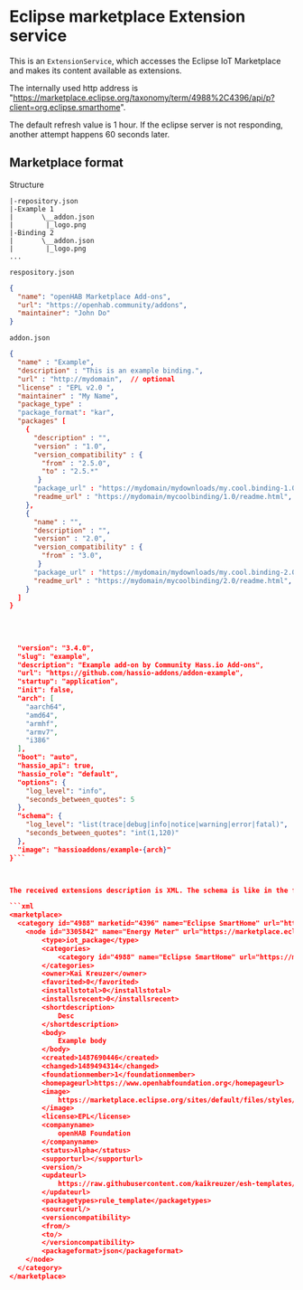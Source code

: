 # Eclipse marketplace Extension service

This is an `ExtensionService`, which accesses the Eclipse IoT Marketplace and makes its content available as
extensions.

The internally used http address is "https://marketplace.eclipse.org/taxonomy/term/4988%2C4396/api/p?client=org.eclipse.smarthome".

The default refresh value is 1 hour.
If the eclipse server is not responding, another attempt happens 60 seconds later.

## Marketplace format

Structure
```
|-repository.json
|-Example 1
|       \__addon.json
|        |_logo.png
|-Binding 2
|       \__addon.json
|        |_logo.png
...
```

`respository.json`

```json
{
  "name": "openHAB Marketplace Add-ons",
  "url": "https://openhab.community/addons",
  "maintainer": "John Do"
}
```

`addon.json`

```json
{
  "name" : "Example",
  "description" : "This is an example binding.",
  "url" : "http://mydomain",  // optional
  "license" : "EPL v2.0 ",
  "maintainer" : "My Name",
  "package_type" :
  "package_format": "kar",
  "packages" [
    { 
      "description" : "",
      "version" : "1.0",
      "version_compatibility" : {
        "from" : "2.5.0",
        "to" : "2.5.*"
       }
      "package_url" : "https://mydomain/mydownloads/my.cool.binding-1.0.kar",
      "readme_url" : "https://mydomain/mycoolbinding/1.0/readme.html",
    },
    { 
      "name" : "",
      "description" : "",
      "version" : "2.0",
      "version_compatibility" : {
        "from" : "3.0",
       }
      "package_url" : "https://mydomain/mydownloads/my.cool.binding-2.0.kar",
      "readme_url" : "https://mydomain/mycoolbinding/2.0/readme.html",
    }
  ]
}
  
    
  
  
  "version": "3.4.0",
  "slug": "example",
  "description": "Example add-on by Community Hass.io Add-ons",
  "url": "https://github.com/hassio-addons/addon-example",
  "startup": "application",
  "init": false,
  "arch": [
    "aarch64",
    "amd64",
    "armhf",
    "armv7",
    "i386"
  ],
  "boot": "auto",
  "hassio_api": true,
  "hassio_role": "default",
  "options": {
    "log_level": "info",
    "seconds_between_quotes": 5
  },
  "schema": {
    "log_level": "list(trace|debug|info|notice|warning|error|fatal)",
    "seconds_between_quotes": "int(1,120)"
  },
  "image": "hassioaddons/example-{arch}"
}```



The received extensions description is XML. The schema is like in the following example:

```xml
<marketplace>
  <category id="4988" marketid="4396" name="Eclipse SmartHome" url="https://marketplace.eclipse.org/category/markets/iot">
    <node id="3305842" name="Energy Meter" url="https://marketplace.eclipse.org/content/energy-meter">
        <type>iot_package</type>
        <categories>
            <category id="4988" name="Eclipse SmartHome" url="https://marketplace.eclipse.org/category/categories/eclipse-smarthome"/>
        </categories>
        <owner>Kai Kreuzer</owner>
        <favorited>0</favorited>
        <installstotal>0</installstotal>
        <installsrecent>0</installsrecent>
        <shortdescription>
            Desc
        </shortdescription>
        <body>
            Example body
        </body>
        <created>1487690446</created>
        <changed>1489494314</changed>
        <foundationmember>1</foundationmember>
        <homepageurl>https://www.openhabfoundation.org</homepageurl>
        <image>
            https://marketplace.eclipse.org/sites/default/files/styles/ds_medium/public/iot-package/logo/heating.png?itok=qMbbIXEU
        </image>
        <license>EPL</license>
        <companyname>
            openHAB Foundation
        </companyname>
        <status>Alpha</status>
        <supporturl></supporturl>
        <version/>
        <updateurl>
            https://raw.githubusercontent.com/kaikreuzer/esh-templates/master/energymeter.json
        </updateurl>
        <packagetypes>rule_template</packagetypes>
        <sourceurl/>
        <versioncompatibility>
        <from/>
        <to/>
        </versioncompatibility>
        <packageformat>json</packageformat>
    </node>
  </category>
</marketplace>
```
